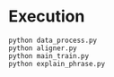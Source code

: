 # Execution

```console
python data_process.py  
python aligner.py  
python main_train.py  
python explain_phrase.py
```